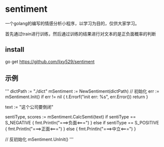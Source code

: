 sentiment
======

一个golang的编写的情感分析小程序，以学习为目的，仅供大家学习。

首先通过train进行训练，然后通过训练的结果进行对文本的是正负面概率的判断

install
-------

go get https://github.com/lixy529/sentiment


示例
-------
'''
dictPath := "./dict"
mSentiment := NewSentiment(dictPath)
// 初始化
err := mSentiment.Init()
if err != nil {
    t.Errorf("init err: %s", err.Error())
    return
}

text := "这个公司要倒闭"

sentiType, scores := mSentiment.CalcSemti(text)
if sentiType == S_NEGATIVE {
    fmt.Println("===>负面<===")
} else if sentiType == S_POSITIVE {
    fmt.Println("===>正面<===")
} else {
    fmt.Println("===>中立<===")
}

// 反初始化
mSentiment.UnInit()
'''
